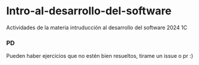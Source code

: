 # Intro-al-desarrollo-del-software
Actividades de la materia intruducción al desarrollo del software 2024 1C

### PD
Pueden haber ejercicios que no estén bien resueltos, tirame un issue o pr :)
